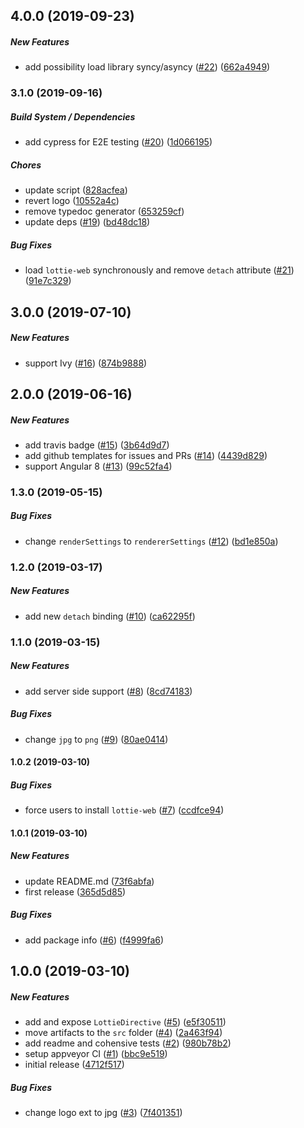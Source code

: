 ## 4.0.0 (2019-09-23)

##### New Features

*  add possibility load library syncy/asyncy ([#22](https://github.com/ngx-lottie/ngx-lottie/pull/22)) ([662a4949](https://github.com/ngx-lottie/ngx-lottie/commit/662a494909a1760ae3b255f250edf2adeb5b1c8d))

### 3.1.0 (2019-09-16)

##### Build System / Dependencies

*  add cypress for E2E testing ([#20](https://github.com/ngx-lottie/ngx-lottie/pull/20)) ([1d066195](https://github.com/ngx-lottie/ngx-lottie/commit/1d06619535183d346d507f1b4ec3e8416d1e7a46))

##### Chores

*  update script ([828acfea](https://github.com/ngx-lottie/ngx-lottie/commit/828acfeac056bfbe278aec3216e9f35bdb161beb))
*  revert logo ([10552a4c](https://github.com/ngx-lottie/ngx-lottie/commit/10552a4cd3458ecff609f545f7afe5c1a5135f5b))
*  remove typedoc generator ([653259cf](https://github.com/ngx-lottie/ngx-lottie/commit/653259cfa7e05ccc2663743377b20db7fca915c4))
*  update deps ([#19](https://github.com/ngx-lottie/ngx-lottie/pull/19)) ([bd48dc18](https://github.com/ngx-lottie/ngx-lottie/commit/bd48dc18e19ff27383d6d420bff8165ffe3bd110))

##### Bug Fixes

*  load `lottie-web` synchronously and remove `detach` attribute ([#21](https://github.com/ngx-lottie/ngx-lottie/pull/21)) ([91e7c329](https://github.com/ngx-lottie/ngx-lottie/commit/91e7c329b91a6db44177fcda1d96a5c1c1be816b))

## 3.0.0 (2019-07-10)

##### New Features

*  support Ivy ([#16](https://github.com/ngx-lottie/ngx-lottie/pull/16)) ([874b9888](https://github.com/ngx-lottie/ngx-lottie/commit/874b9888f1ccbcfb96e5f37f0069450da292014d))

## 2.0.0 (2019-06-16)

##### New Features

*  add travis badge ([#15](https://github.com/ngx-lottie/ngx-lottie/pull/15)) ([3b64d9d7](https://github.com/ngx-lottie/ngx-lottie/commit/3b64d9d7f75074bda9859fb75ec4267faef98f2e))
*  add github templates for issues and PRs ([#14](https://github.com/ngx-lottie/ngx-lottie/pull/14)) ([4439d829](https://github.com/ngx-lottie/ngx-lottie/commit/4439d8297e588a3c4e3167e70526a8fc65ca4d3b))
*  support Angular 8 ([#13](https://github.com/ngx-lottie/ngx-lottie/pull/13)) ([99c52fa4](https://github.com/ngx-lottie/ngx-lottie/commit/99c52fa4ed2b20be594a45aec787527c99d77b55))

### 1.3.0 (2019-05-15)

##### Bug Fixes

*  change `renderSettings` to `rendererSettings` ([#12](https://github.com/ngx-lottie/ngx-lottie/pull/12)) ([bd1e850a](https://github.com/ngx-lottie/ngx-lottie/commit/bd1e850a131b1fe1afb38410a7831ddb12eb7cfc))

### 1.2.0 (2019-03-17)

##### New Features

*  add new `detach` binding ([#10](https://github.com/ngx-lottie/ngx-lottie/pull/10)) ([ca62295f](https://github.com/ngx-lottie/ngx-lottie/commit/ca62295ffeb27f17438e91adf388735c1bb4e1ea))

### 1.1.0 (2019-03-15)

##### New Features

*  add server side support ([#8](https://github.com/ngx-lottie/ngx-lottie/pull/8)) ([8cd74183](https://github.com/ngx-lottie/ngx-lottie/commit/8cd74183c1376398cb91923b5f3b8e4ac032820f))

##### Bug Fixes

*  change `jpg` to `png` ([#9](https://github.com/ngx-lottie/ngx-lottie/pull/9)) ([80ae0414](https://github.com/ngx-lottie/ngx-lottie/commit/80ae0414ebb618f85c2dd5b9cc31a1552c9f794f))

#### 1.0.2 (2019-03-10)

##### Bug Fixes

*  force users to install `lottie-web` ([#7](https://github.com/ngx-lottie/ngx-lottie/pull/7)) ([ccdfce94](https://github.com/ngx-lottie/ngx-lottie/commit/ccdfce94498fe7360bf4ab306c8f6911a74fd16b))

#### 1.0.1 (2019-03-10)

##### New Features

*  update README.md ([73f6abfa](https://github.com/ngx-lottie/ngx-lottie/commit/73f6abfac850bf499fb248213ce9b07c82b4f8d1))
*  first release ([365d5d85](https://github.com/ngx-lottie/ngx-lottie/commit/365d5d85e93b600a761138a3345faafb741f4913))

##### Bug Fixes

*  add package info ([#6](https://github.com/ngx-lottie/ngx-lottie/pull/6)) ([f4999fa6](https://github.com/ngx-lottie/ngx-lottie/commit/f4999fa6460c3a11fa8ab1348094a267df3a7451))

## 1.0.0 (2019-03-10)

##### New Features

*  add and expose `LottieDirective` ([#5](https://github.com/ngx-lottie/ngx-lottie/pull/5)) ([e5f30511](https://github.com/ngx-lottie/ngx-lottie/commit/e5f305115be88fec73cf6b254a5fec842ce3e7ed))
*  move artifacts to the `src` folder ([#4](https://github.com/ngx-lottie/ngx-lottie/pull/4)) ([2a463f94](https://github.com/ngx-lottie/ngx-lottie/commit/2a463f9485c100527724b831353fc9f4779278ba))
*  add readme and cohensive tests ([#2](https://github.com/ngx-lottie/ngx-lottie/pull/2)) ([980b78b2](https://github.com/ngx-lottie/ngx-lottie/commit/980b78b223649fbbbaad3ed014ab7d855318f3fc))
*  setup appveyor CI ([#1](https://github.com/ngx-lottie/ngx-lottie/pull/1)) ([bbc9e519](https://github.com/ngx-lottie/ngx-lottie/commit/bbc9e519ac9ad60250492d2b36057a887b0afe5e))
*  initial release ([4712f517](https://github.com/ngx-lottie/ngx-lottie/commit/4712f5177c9829ccbd6d14362582e28ebc4b5f7f))

##### Bug Fixes

*  change logo ext to jpg ([#3](https://github.com/ngx-lottie/ngx-lottie/pull/3)) ([7f401351](https://github.com/ngx-lottie/ngx-lottie/commit/7f40135138cb55b4fe3c9b71d4b8a19612b99296))

